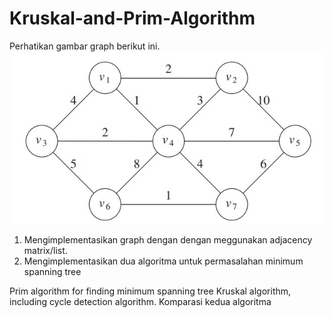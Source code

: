 # Kruskal-and-Prim-Algorithm

Perhatikan gambar graph berikut ini.
![soal](<./Graph%20(soal%20MST).jpg>)

1. Mengimplementasikan graph dengan dengan meggunakan adjacency matrix/list.
2. Mengimplementasikan dua algoritma untuk permasalahan minimum spanning tree

Prim algorithm for finding minimum spanning tree
Kruskal algorithm, including cycle detection algorithm.
Komparasi kedua algoritma
